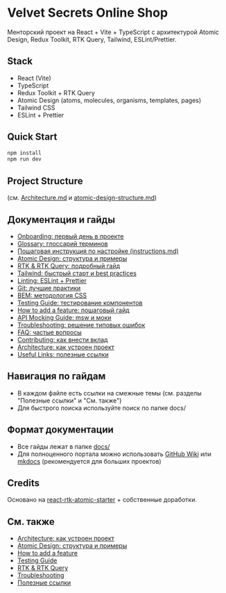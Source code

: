 # Velvet Secrets Online Shop

Менторский проект на React + Vite + TypeScript с архитектурой Atomic Design, Redux Toolkit, RTK Query, Tailwind, ESLint/Prettier.

## Stack
- React (Vite)
- TypeScript
- Redux Toolkit + RTK Query
- Atomic Design (atoms, molecules, organisms, templates, pages)
- Tailwind CSS
- ESLint + Prettier

## Quick Start
```bash
npm install
npm run dev
```

## Project Structure
(см. [Architecture.md](./Architecture.md) и [atomic-design-structure.md](./atomic-design-structure.md))

## Документация и гайды
- [Onboarding: первый день в проекте](./Onboarding.md)
- [Glossary: глоссарий терминов](./Glossary.md)
- [Пошаговая инструкция по настройке (instructions.md)](./instructions.md)
- [Atomic Design: структура и примеры](./atomic-design-structure.md)
- [RTK & RTK Query: подробный гайд](./rtk-guide.md)
- [Tailwind: быстрый старт и best practices](./tailwind-guide.md)
- [Linting: ESLint + Prettier](./linting.md)
- [Git: лучшие практики](./git-best-practices.md)
- [BEM: методология CSS](./bem-guide.md)
- [Testing Guide: тестирование компонентов](./Testing-guide.md)
- [How to add a feature: пошаговый гайд](./How-to-add-feature.md)
- [API Mocking Guide: msw и моки](./API-mocking-guide.md)
- [Troubleshooting: решение типовых ошибок](./Troubleshooting.md)
- [FAQ: частые вопросы](./FAQ.md)
- [Contributing: как внести вклад](./Contributing.md)
- [Architecture: как устроен проект](./Architecture.md)
- [Useful Links: полезные ссылки](./Useful-links.md)

## Навигация по гайдам
- В каждом файле есть ссылки на смежные темы (см. разделы "Полезные ссылки" и "См. также")
- Для быстрого поиска используйте поиск по папке docs/

## Формат документации
- Все гайды лежат в папке [docs/](./)
- Для полноценного портала можно использовать [GitHub Wiki](https://docs.github.com/en/communities/documenting-your-project-with-wikis/about-wikis) или [mkdocs](https://www.mkdocs.org/) (рекомендуется для больших проектов)

## Credits
Основано на [react-rtk-atomic-starter](https://github.com/cod3rcarlos/react-rtk-atomic-starter) + собственные доработки.

## См. также
- [Architecture: как устроен проект](./Architecture.md)
- [Atomic Design: структура и примеры](./atomic-design-structure.md)
- [How to add a feature](./How-to-add-feature.md)
- [Testing Guide](./Testing-guide.md)
- [RTK & RTK Query](./rtk-guide.md)
- [Troubleshooting](./Troubleshooting.md)
- [Полезные ссылки](./Useful-links.md) 